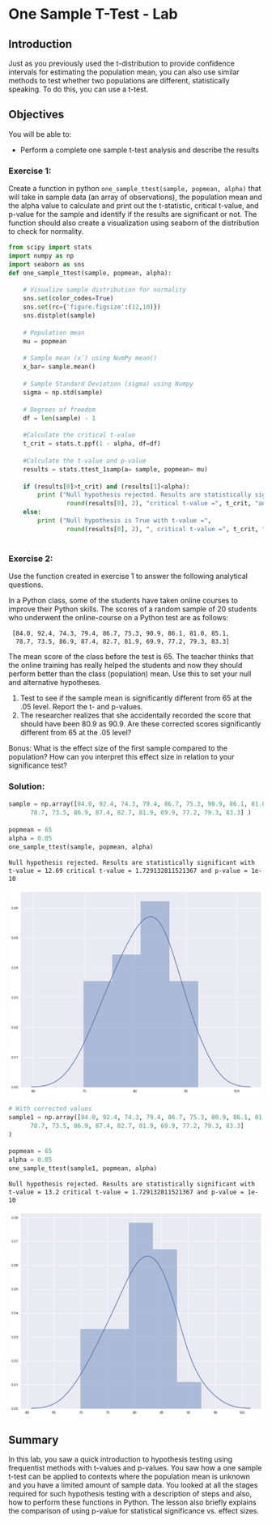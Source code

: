 
# One Sample T-Test - Lab

## Introduction
Just as you previously used the t-distribution to provide confidence intervals for estimating the population mean, you can also use similar methods to test whether two populations are different, statistically speaking. To do this, you can use a t-test.

## Objectives
You will be able to:

* Perform a complete one sample t-test analysis and describe the results


### Exercise 1: 

Create a function in python `one_sample_ttest(sample, popmean, alpha)` that will take in sample data (an array of observations), the population mean and the alpha value to calculate and print out the t-statistic, critical t-value, and p-value for the sample and identify if the results are significant or not. The function should also create a visualization using seaborn of the distribution to check for normality.


```python
from scipy import stats
import numpy as np
import seaborn as sns
def one_sample_ttest(sample, popmean, alpha):

    # Visualize sample distribution for normality 
    sns.set(color_codes=True)
    sns.set(rc={'figure.figsize':(12,10)})
    sns.distplot(sample)
    
    # Population mean 
    mu = popmean
    
    # Sample mean (x̄) using NumPy mean()
    x_bar= sample.mean()

    # Sample Standard Deviation (sigma) using Numpy
    sigma = np.std(sample)
    
    # Degrees of freedom
    df = len(sample) - 1
    
    #Calculate the critical t-value
    t_crit = stats.t.ppf(1 - alpha, df=df)
    
    #Calculate the t-value and p-value
    results = stats.ttest_1samp(a= sample, popmean= mu)         
    
    if (results[0]>t_crit) and (results[1]<alpha):
        print ("Null hypothesis rejected. Results are statistically significant with t-value =", 
                round(results[0], 2), "critical t-value =", t_crit, "and p-value =", np.round((results[1]), 10))
    else:
        print ("Null hypothesis is True with t-value =", 
                round(results[0], 2), ", critical t-value =", t_crit, "and p-value =", np.round((results[1]), 10))
    
```

### Exercise 2:

Use the function created in exercise 1 to answer the following analytical questions.

In a Python class, some of the students have taken online courses to improve their Python skills.
The scores of a random sample of 20 students who underwent the online-course on a Python test are as follows: 

     [84.0, 92.4, 74.3, 79.4, 86.7, 75.3, 90.9, 86.1, 81.0, 85.1, 
      78.7, 73.5, 86.9, 87.4, 82.7, 81.9, 69.9, 77.2, 79.3, 83.3]

The mean score of the class before the test is 65. The teacher thinks that the online training has really helped the students and now they should perform better than the class (population) mean. Use this to set your null and alternative hypotheses.

1. Test to see if the sample mean is significantly different from 65 at the .05 level. Report the t- and p-values.
2. The researcher realizes that she accidentally recorded the score that should have been 80.9 as 90.9. Are these corrected scores significantly different from 65 at the .05 level?

Bonus: What is the effect size of the first sample compared to the population? How can you interpret this effect size in relation to your significance test?


### Solution:


```python
sample = np.array([84.0, 92.4, 74.3, 79.4, 86.7, 75.3, 90.9, 86.1, 81.0, 85.1, 
      78.7, 73.5, 86.9, 87.4, 82.7, 81.9, 69.9, 77.2, 79.3, 83.3] )

popmean = 65
alpha = 0.05
one_sample_ttest(sample, popmean, alpha)
```

    Null hypothesis rejected. Results are statistically significant with t-value = 12.69 critical t-value = 1.729132811521367 and p-value = 1e-10



![png](index_files/index_3_1.png)



```python
# With corrected values
sample1 = np.array([84.0, 92.4, 74.3, 79.4, 86.7, 75.3, 80.9, 86.1, 81.0, 85.1, 
      78.7, 73.5, 86.9, 87.4, 82.7, 81.9, 69.9, 77.2, 79.3, 83.3]
)

popmean = 65
alpha = 0.05
one_sample_ttest(sample1, popmean, alpha)
```

    Null hypothesis rejected. Results are statistically significant with t-value = 13.2 critical t-value = 1.729132811521367 and p-value = 1e-10



![png](index_files/index_4_1.png)


## Summary

In this lab, you saw a quick introduction to hypothesis testing using frequentist methods with t-values and p-values. You saw how a one sample t-test can be applied to contexts where the population mean is unknown and you have a limited amount of sample data. You looked at all the stages required for such hypothesis testing with a description of steps and also, how to perform these functions in Python. The lesson also briefly explains the comparison of using p-value for statistical significance vs. effect sizes. 
